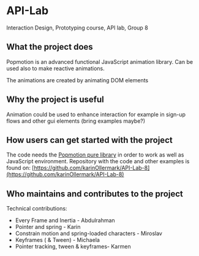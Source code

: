 # API-Lab
Interaction Design, Prototyping course, API lab, Group 8

## What the project does
Popmotion is an advanced functional JavaScript animation library. Can be used also to make reactive animations. 

The animations are created by animating DOM elements


## Why the project is useful
Animation could be used to enhance interaction for example in sign-up flows and other gui elements (bring examples maybe?)


## How users can get started with the project
The code needs the [Popmotion pure library](https://popmotion.io/learn/install/) in order to work as well as JavaScript environment.
Repository with the code and other examples is found on: [https://github.com/karinOllermark/API-Lab-8](https://github.com/karinOllermark/API-Lab-8)

## Who maintains and contributes to the project
Technical contributions: 
* Every Frame and Inertia - Abdulrahman
* Pointer and spring - Karin
* Constrain motion and spring-loaded characters - Miroslav
* Keyframes ( & Tween)  - Michaela
* Pointer tracking, tween & keyframes- Karmen
